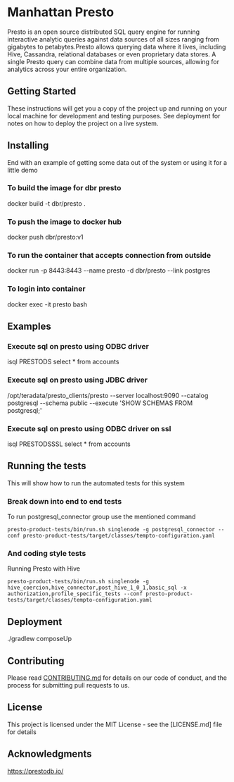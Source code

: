 # Manhattan Presto

Presto is an open source distributed SQL query engine for running interactive analytic queries against data sources of all sizes ranging from gigabytes to petabytes.Presto allows querying data where it lives, including Hive, Cassandra, relational databases or even proprietary data stores. A single Presto query can combine data from multiple sources, allowing for analytics across your entire organization.

## Getting Started

These instructions will get you a copy of the project up and running on your local machine for development and testing purposes. See deployment for notes on how to deploy the project on a live system.


## Installing

End with an example of getting some data out of the system or using it for a little demo

### To build the image for dbr presto
docker build -t dbr/presto .

### To push the image to docker hub
docker push dbr/presto:v1

### To run the container that accepts connection from outside
docker run -p 8443:8443 --name presto -d dbr/presto --link postgres

### To login into container
docker exec -it presto bash


## Examples
### Execute sql on presto using ODBC driver
isql PRESTODS
select * from accounts

### Execute sql on presto using JDBC driver

/opt/teradata/presto_clients/presto --server localhost:9090 --catalog postgresql --schema public --execute 'SHOW SCHEMAS FROM postgresql;'

### Execute sql on presto using ODBC driver on ssl

isql PRESTODSSSL
select * from accounts


## Running the tests

This will show  how to run the automated tests for this system

### Break down into end to end tests

To run postgresql_connector group use the mentioned command 

```
presto-product-tests/bin/run.sh singlenode -g postgresql_connector --conf presto-product-tests/target/classes/tempto-configuration.yaml

```

### And coding style tests

Running Presto with Hive

```
presto-product-tests/bin/run.sh singlenode -g hive_coercion,hive_connector,post_hive_1_0_1,basic_sql -x authorization,profile_specific_tests --conf presto-product-tests/target/classes/tempto-configuration.yaml

```

## Deployment

./gradlew composeUp


## Contributing

Please read [CONTRIBUTING.md](https://github.com/dbresearchinc/manhattan.git) for details on our code of conduct, and the process for submitting pull requests to us.


## License

This project is licensed under the MIT License - see the [LICENSE.md]  file for details

## Acknowledgments

https://prestodb.io/
